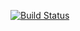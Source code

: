 [![Build Status](https://travis-ci.org/ularanigu/cherrystone.svg?branch=master)](https://travis-ci.org/ularanigu/cherrystone)
